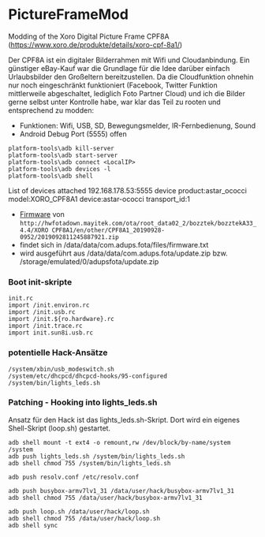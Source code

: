 # PictureFrameMod
Modding of the Xoro Digital Picture Frame CPF8A (https://www.xoro.de/produkte/details/xoro-cpf-8a1/)

Der CPF8A ist ein digitaler Bilderrahmen mit Wifi und Cloudanbindung. 
Ein günstiger eBay-Kauf war die Grundlage für die Idee darüber einfach Urlaubsbilder den Großeltern bereitzustellen.
Da die Cloudfunktion ohnehin nur noch eingeschränkt funktioniert (Facebook, Twitter Funktion mittlerweile abgeschaltet, lediglich Foto Partner Cloud) und ich die Bilder gerne selbst unter Kontrolle habe, war klar das Teil zu rooten und entsprechend zu modden:

* Funktionen:  Wifi, USB, SD, Bewegungsmelder, IR-Fernbedienung, Sound
* Android Debug Port (5555) offen
```shell
platform-tools\adb kill-server
platform-tools\adb start-server
platform-tools\adb connect <LocalIP>
platform-tools\adb devices -l
platform-tools\adb shell
```

List of devices attached
192.168.178.53:5555    device product:astar_ococci model:XORO_CPF8A1 device:astar-ococci transport_id:1


* [Firmware](http://hwfotadown.mayitek.com/ota/root_data02_2/bozztek/bozztekA33_4.4/XORO%20CPF8A1/en/other/CPF8A1_20190928-0952/2019092811245887921.zip) von `http://hwfotadown.mayitek.com/ota/root_data02_2/bozztek/bozztekA33_4.4/XORO CPF8A1/en/other/CPF8A1_20190928-0952/2019092811245887921.zip`
* findet sich in /data/data/com.adups.fota/files/firmware.txt
* wird ausgeführt aus /data/data/com.adups.fota/update.zip bzw. /storage/emulated/0/adupsfota/update.zip

### Boot init-skripte
```
init.rc
import /init.environ.rc
import /init.usb.rc
import /init.${ro.hardware}.rc
import /init.trace.rc
import init.sun8i.usb.rc
```

### potentielle Hack-Ansätze
```
/system/xbin/usb_modeswitch.sh
/system/etc/dhcpcd/dhcpcd-hooks/95-configured
/system/bin/lights_leds.sh
```

### Patching - Hooking into lights_leds.sh
Ansatz für den Hack ist das lights_leds.sh-Skript. Dort wird ein eigenes Shell-Skript (loop.sh) gestartet.

```
adb shell mount -t ext4 -o remount,rw /dev/block/by-name/system /system
adb push lights_leds.sh /system/bin/lights_leds.sh
adb shell chmod 755 /system/bin/lights_leds.sh

adb push resolv.conf /etc/resolv.conf

adb push busybox-armv7lv1_31 /data/user/hack/busybox-armv7lv1_31
adb shell chmod 755 /data/user/hack/busybox-armv7lv1_31

adb push loop.sh /data/user/hack/loop.sh
adb shell chmod 755 /data/user/hack/loop.sh
adb shell sync
``` 

